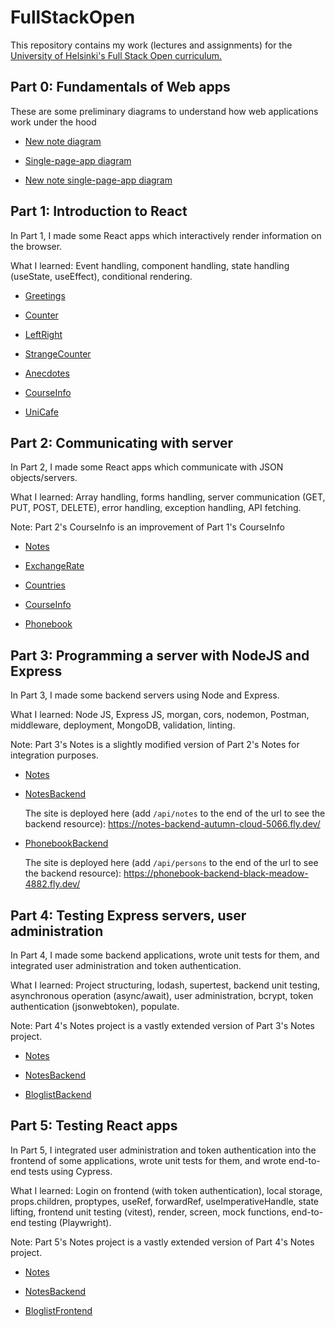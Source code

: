 # FullStackOpen

This repository contains my work (lectures and assignments) for the [University of Helsinki's Full Stack Open curriculum.](https://fullstackopen.com/en)

## Part 0: Fundamentals of Web apps

These are some preliminary diagrams to understand how web applications work under the hood

- [New note diagram](./Part0/0.4.new-note-diagram.md)

- [Single-page-app diagram](./Part0/0.5.spa-diagram.md)

- [New note single-page-app diagram](./Part0/0.6.new-note-spa-diagram.md)

## Part 1: Introduction to React

In Part 1, I made some React apps which interactively render information on the browser.

What I learned: Event handling, component handling, state handling (useState, useEffect), conditional rendering.

- [Greetings](./Part1/lectures/greetings/)

- [Counter](./Part1/lectures/counter/)

- [LeftRight](./Part1/lectures/leftright/)

- [StrangeCounter](./Part1/lectures/strangecounter/)

- [Anecdotes](./Part1/exercises/anecdotes/)

- [CourseInfo](./Part1/exercises/courseinfo/)

- [UniCafe](./Part1/exercises/unicafe/)

## Part 2: Communicating with server

In Part 2, I made some React apps which communicate with JSON objects/servers.

What I learned: Array handling, forms handling, server communication (GET, PUT, POST, DELETE), error handling, exception handling, API fetching.

Note: Part 2's CourseInfo is an improvement of Part 1's CourseInfo

- [Notes](./Part2/lectures/notes/)

- [ExchangeRate](./Part2/lectures/exchangerate/)

- [Countries](./Part2/exercises/countries/)

- [CourseInfo](./Part2/exercises/courseinfo/)

- [Phonebook](./Part2/exercises/phonebook/)

## Part 3: Programming a server with NodeJS and Express

In Part 3, I made some backend servers using Node and Express.

What I learned: Node JS, Express JS, morgan, cors, nodemon, Postman, middleware, deployment, MongoDB, validation, linting.

Note: Part 3's Notes is a slightly modified version of Part 2's Notes for integration purposes.

- [Notes](./Part3/lectures/notes/)

- [NotesBackend](./Part3/lectures/notes-backend/)

  The site is deployed here (add `/api/notes` to the end of the url to see the backend resource): https://notes-backend-autumn-cloud-5066.fly.dev/

- [PhonebookBackend](./Part3/exercises/phonebook-backend/)

  The site is deployed here (add `/api/persons` to the end of the url to see the backend resource): https://phonebook-backend-black-meadow-4882.fly.dev/

## Part 4: Testing Express servers, user administration

In Part 4, I made some backend applications, wrote unit tests for them, and integrated user administration and token authentication.

What I learned: Project structuring, lodash, supertest, backend unit testing, asynchronous operation (async/await), user administration, bcrypt, token authentication (jsonwebtoken), populate.

Note: Part 4's Notes project is a vastly extended version of Part 3's Notes project.

- [Notes](./Part4/lectures/notes/)

- [NotesBackend](./Part4/lectures/notes-backend/)

- [BloglistBackend](./Part4/exercises/bloglist-backend/)

## Part 5: Testing React apps

In Part 5, I integrated user administration and token authentication into the frontend of some applications, wrote unit tests for them, and wrote end-to-end tests using Cypress.

What I learned: Login on frontend (with token authentication), local storage, props.children, proptypes, useRef, forwardRef, useImperativeHandle, state lifting, frontend unit testing (vitest), render, screen, mock functions, end-to-end testing (Playwright).

Note: Part 5's Notes project is a vastly extended version of Part 4's Notes project.

- [Notes](./Part5/lectures/notes/)

- [NotesBackend](./Part5/lectures/notes-backend/)

- [BloglistFrontend](./Part5/exercises/bloglist-frontend/)
